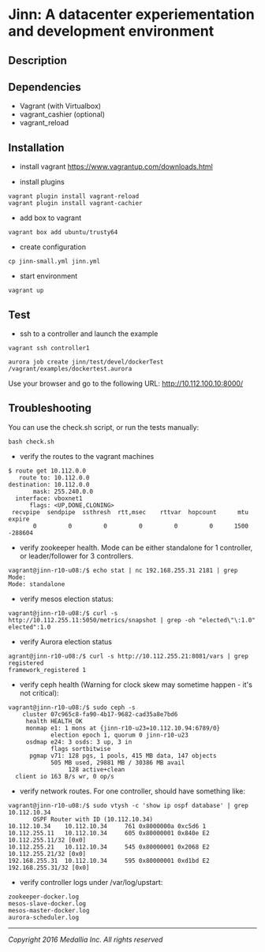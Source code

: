 #  Jinn: A datacenter experiementation and development environment

## Description

## Dependencies
- Vagrant (with Virtualbox)
- vagrant_cashier (optional)
- vagrant_reload

## Installation
- install vagrant
https://www.vagrantup.com/downloads.html

- install plugins
``` 
vagrant plugin install vagrant-reload 
vagrant plugin install vagrant-cachier 
```

- add box to vagrant
```
vagrant box add ubuntu/trusty64
```

- create configuration
```
cp jinn-small.yml jinn.yml
```

- start environment
```
vagrant up
```
## Test

- ssh to a controller and launch the example
```
vagrant ssh controller1

aurora job create jinn/test/devel/dockerTest /vagrant/examples/dockertest.aurora
```
Use your browser and go to the following URL:
http://10.112.100.10:8000/

## Troubleshooting

You can use the check.sh script, or run the tests manually:
```
bash check.sh
```

- verify the routes to the vagrant machines
```
$ route get 10.112.0.0
   route to: 10.112.0.0
destination: 10.112.0.0
       mask: 255.240.0.0
  interface: vboxnet1
      flags: <UP,DONE,CLONING>
 recvpipe  sendpipe  ssthresh  rtt,msec    rttvar  hopcount      mtu     expire
       0         0         0         0         0         0      1500   -288604
 ```

- verify zookeeper health. Mode can be either standalone for 1 controller, or leader/follower for 3 controllers.
```
vagrant@jinn-r10-u08:/$ echo stat | nc 192.168.255.31 2181 | grep Mode:
Mode: standalone
```

- verify mesos election status:
```
vagrant@jinn-r10-u08:/$ curl -s http://10.112.255.11:5050/metrics/snapshot | grep -oh "elected\"\:1.0"
elected":1.0
```

- verify Aurora election status
```
agrant@jinn-r10-u08:/$ curl -s http://10.112.255.21:8081/vars | grep registered
framework_registered 1
```

- verify ceph health (Warning for clock skew may sometime happen - it's not critical):
```
vagrant@jinn-r10-u08:/$ sudo ceph -s
    cluster 07c965c8-fa90-4b17-9682-cad35a8e7bd6
     health HEALTH_OK
     monmap e1: 1 mons at {jinn-r10-u23=10.112.10.94:6789/0}
            election epoch 1, quorum 0 jinn-r10-u23
     osdmap e24: 3 osds: 3 up, 3 in
            flags sortbitwise
      pgmap v71: 128 pgs, 1 pools, 415 MB data, 147 objects
            505 MB used, 29881 MB / 30386 MB avail
                 128 active+clean
  client io 163 B/s wr, 0 op/s
```

- verify network routes. For one controller, should have something like:
```
vagrant@jinn-r10-u08:/$ sudo vtysh -c 'show ip ospf database' | grep 10.112.10.34
       OSPF Router with ID (10.112.10.34)
10.112.10.34    10.112.10.34     761 0x8000000a 0xc5d6 1
10.112.255.11   10.112.10.34     605 0x80000001 0x840e E2 10.112.255.11/32 [0x0]
10.112.255.21   10.112.10.34     545 0x80000001 0x2068 E2 10.112.255.21/32 [0x0]
192.168.255.31  10.112.10.34     595 0x80000001 0xd1bd E2 192.168.255.31/32 [0x0]
```

- verify controller logs under /var/log/upstart:
```
zookeeper-docker.log
mesos-slave-docker.log
mesos-master-docker.log
aurora-scheduler.log
```

___________________________________________________
*Copyright 2016 Medallia Inc. All rights reserved*

